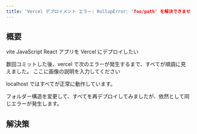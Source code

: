 ```yaml
---
title: 'Vercel デプロイメント エラー: RollupError: 'foo/path' を解決できませんでした'
---
```


## 概要
vite JavaScript React アプリを Vercel にデプロイしたい

数回コミットした後、vercel で次のエラーが発生するまで、すべてが順調に見えました。
ここに画像の説明を入力してください

localhost ではすべてが正常に動作しています。

フォルダー構造を変更して、すべてを再デプロイしてみましたが、依然として同じエラーが発生します。

## 解決策

